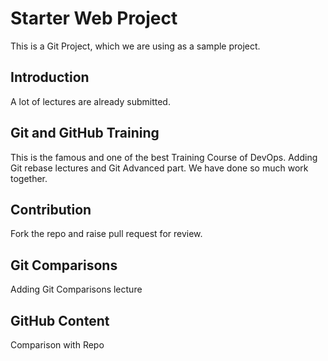 # Starter Web Project
This is a Git Project, which we are using as a sample project.

## Introduction 
A lot of lectures are already submitted.

## Git and GitHub Training
This is the famous and one of the best Training Course of DevOps.
Adding Git rebase lectures and Git Advanced part. We have done so much work together.

## Contribution
Fork the repo and raise pull request for review.

## Git Comparisons
Adding Git Comparisons lecture

 ## GitHub Content
 Comparison with Repo